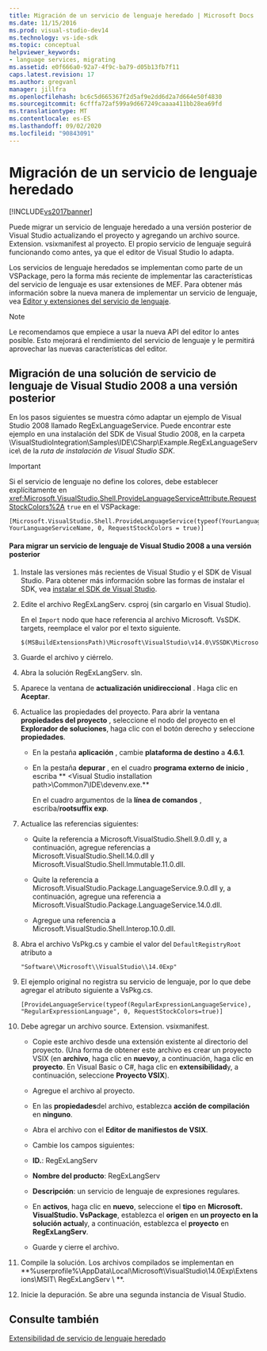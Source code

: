 ```yaml
---
title: Migración de un servicio de lenguaje heredado | Microsoft Docs
ms.date: 11/15/2016
ms.prod: visual-studio-dev14
ms.technology: vs-ide-sdk
ms.topic: conceptual
helpviewer_keywords:
- language services, migrating
ms.assetid: e0f666a0-92a7-4f9c-ba79-d05b13fb7f11
caps.latest.revision: 17
ms.author: gregvanl
manager: jillfra
ms.openlocfilehash: bc6c5d665367f2d5af9e2dd6d2a7d664e50f4830
ms.sourcegitcommit: 6cfffa72af599a9d667249caaaa411bb28ea69fd
ms.translationtype: MT
ms.contentlocale: es-ES
ms.lasthandoff: 09/02/2020
ms.locfileid: "90843091"
---
```

# <a name="migrating-a-legacy-language-service"></a>Migración de un servicio de lenguaje heredado
[!INCLUDE[vs2017banner](../../includes/vs2017banner.md)]

Puede migrar un servicio de lenguaje heredado a una versión posterior de Visual Studio actualizando el proyecto y agregando un archivo source. Extension. vsixmanifest al proyecto. El propio servicio de lenguaje seguirá funcionando como antes, ya que el editor de Visual Studio lo adapta.  
  
 Los servicios de lenguaje heredados se implementan como parte de un VSPackage, pero la forma más reciente de implementar las características del servicio de lenguaje es usar extensiones de MEF. Para obtener más información sobre la nueva manera de implementar un servicio de lenguaje, vea [Editor y extensiones del servicio de lenguaje](../../extensibility/editor-and-language-service-extensions.md).  
  
> [!NOTE]
> Le recomendamos que empiece a usar la nueva API del editor lo antes posible. Esto mejorará el rendimiento del servicio de lenguaje y le permitirá aprovechar las nuevas características del editor.  
  
## <a name="migrating-a-visual-studio-2008-language-service-solution-to-a-later-version"></a>Migración de una solución de servicio de lenguaje de Visual Studio 2008 a una versión posterior  
 En los pasos siguientes se muestra cómo adaptar un ejemplo de Visual Studio 2008 llamado RegExLanguageService. Puede encontrar este ejemplo en una instalación del SDK de Visual Studio 2008, en la carpeta \VisualStudioIntegration\Samples\IDE\CSharp\Example.RegExLanguageService\ de la *ruta de instalación de Visual Studio SDK*.  
  
> [!IMPORTANT]
> Si el servicio de lenguaje no define los colores, debe establecer explícitamente en <xref:Microsoft.VisualStudio.Shell.ProvideLanguageServiceAttribute.RequestStockColors%2A> `true` en el VSPackage:  
  
```  
[Microsoft.VisualStudio.Shell.ProvideLanguageService(typeof(YourLanguageService), YourLanguageServiceName, 0, RequestStockColors = true)]  
```  
  
#### <a name="to-migrate-a-visual-studio-2008-language-service-to-a-later-version"></a>Para migrar un servicio de lenguaje de Visual Studio 2008 a una versión posterior  
  
1. Instale las versiones más recientes de Visual Studio y el SDK de Visual Studio. Para obtener más información sobre las formas de instalar el SDK, vea [instalar el SDK de Visual Studio](../../extensibility/installing-the-visual-studio-sdk.md).  
  
2. Edite el archivo RegExLangServ. csproj (sin cargarlo en Visual Studio).  
  
     En el `Import` nodo que hace referencia al archivo Microsoft. VsSDK. targets, reemplace el valor por el texto siguiente.  
  
    ```  
    $(MSBuildExtensionsPath)\Microsoft\VisualStudio\v14.0\VSSDK\Microsoft.VsSDK.targets  
    ```  
  
3. Guarde el archivo y ciérrelo.  
  
4. Abra la solución RegExLangServ. sln.  
  
5. Aparece la ventana de **actualización unidireccional** . Haga clic en **Aceptar**.  
  
6. Actualice las propiedades del proyecto. Para abrir la ventana **propiedades del proyecto** , seleccione el nodo del proyecto en el **Explorador de soluciones**, haga clic con el botón derecho y seleccione **propiedades**.  
  
    - En la pestaña **aplicación** , cambie **plataforma de destino** a **4.6.1**.  
  
    - En la pestaña **depurar** , en el cuadro **programa externo de inicio** , escriba ** \<Visual Studio installation path>\Common7\IDE\devenv.exe.**  
  
         En el cuadro argumentos de la **línea de comandos** , escriba/**rootsuffix exp**.  
  
7. Actualice las referencias siguientes:  
  
    - Quite la referencia a Microsoft.VisualStudio.Shell.9.0.dll y, a continuación, agregue referencias a Microsoft.VisualStudio.Shell.14.0.dll y Microsoft.VisualStudio.Shell.Immutable.11.0.dll.  
  
    - Quite la referencia a Microsoft.VisualStudio.Package.LanguageService.9.0.dll y, a continuación, agregue una referencia a Microsoft.VisualStudio.Package.LanguageService.14.0.dll.  
  
    - Agregue una referencia a Microsoft.VisualStudio.Shell.Interop.10.0.dll.  
  
8. Abra el archivo VsPkg.cs y cambie el valor del `DefaultRegistryRoot` atributo a  
  
    ```  
    "Software\\Microsoft\\VisualStudio\\14.0Exp"  
    ```  
  
9. El ejemplo original no registra su servicio de lenguaje, por lo que debe agregar el atributo siguiente a VsPkg.cs.  
  
    ```  
    [ProvideLanguageService(typeof(RegularExpressionLanguageService), "RegularExpressionLanguage", 0, RequestStockColors=true)]  
    ```  
  
10. Debe agregar un archivo source. Extension. vsixmanifest.  
  
    - Copie este archivo desde una extensión existente al directorio del proyecto. (Una forma de obtener este archivo es crear un proyecto VSIX (en **archivo**, haga clic en **nuevo**y, a continuación, haga clic en **proyecto**. En Visual Basic o C#, haga clic en **extensibilidad**y, a continuación, seleccione **Proyecto VSIX**).  
  
    - Agregue el archivo al proyecto.  
  
    - En las **propiedades**del archivo, establezca **acción de compilación** en **ninguno**.  
  
    - Abra el archivo con el **Editor de manifiestos de VSIX**.  
  
    - Cambie los campos siguientes:  
  
    - **ID.**: RegExLangServ  
  
    - **Nombre del producto**: RegExLangServ  
  
    - **Descripción**: un servicio de lenguaje de expresiones regulares.  
  
    - En **activos**, haga clic en **nuevo**, seleccione el **tipo** en **Microsoft. VisualStudio. VsPackage**, establezca el **origen** en **un proyecto en la solución actual**y, a continuación, establezca el **proyecto** en **RegExLangServ**.  
  
    - Guarde y cierre el archivo.  
  
11. Compile la solución. Los archivos compilados se implementan en **%userprofile%\AppData\Local\Microsoft\VisualStudio\14.0Exp\Extensions\MSIT\ RegExLangServ \\ **.  
  
12. Inicie la depuración. Se abre una segunda instancia de Visual Studio.  
  
## <a name="see-also"></a>Consulte también  
 [Extensibilidad de servicio de lenguaje heredado](../../extensibility/internals/legacy-language-service-extensibility.md)
